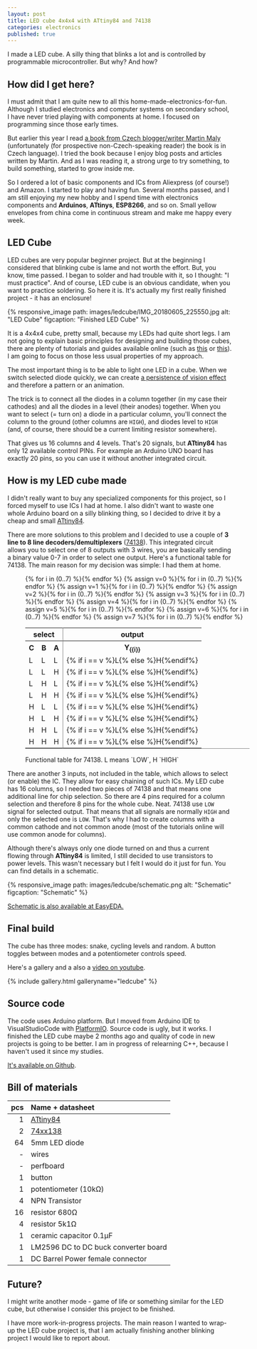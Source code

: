 ```yaml
---
layout: post
title: LED cube 4x4x4 with ATtiny84 and 74138
categories: electronics
published: true
---
```


I made a LED cube. A silly thing that blinks a lot and is controlled by programmable microcontroller. But why? And how?

## How did I get here?

I must admit that I am quite new to all this home-made-electronics-for-fun. Although I studied electronics and computer systems on secondary school, I have never tried playing with components at home. I focused on programming since those early times. 

But earlier this year I read [a book from Czech blogger/writer Martin Maly](http://elektrokniha.cz) (unfortunately (for prospective non-Czech-speaking reader) the book is in Czech language). I tried the book because I enjoy blog posts and articles written by Martin. And as I was reading it, a strong urge to try something, to build something, started to grow inside me.

So I ordered a lot of basic components and ICs from Aliexpress (of course!) and Amazon. I started to play and having fun. Several months passed, and I am still enjoying my new hobby and I spend time  with electronics components and **Arduinos**, **ATtinys**, **ESP8266**, and so on. Small yellow envelopes from china come in continuous stream and make me happy every week.

## LED Cube

LED cubes are very popular beginner project. But at the beginning I considered that blinking cube is lame and not worth the effort. But, you know, time passed. I began to solder and had trouble with it, so I thought: "I must practice". And of course, LED cube is an obvious candidate, when you want to practice soldering. So here it is. It's actually my first really finished project - it has an enclosure! 

{% responsive_image path: images/ledcube/IMG_20180605_225550.jpg alt: "LED Cube" figcaption: "Finished LED Cube" %}

It is a 4x4x4 cube, pretty small, because my LEDs had quite short legs.
I am not going to explain basic principles for designing and building those cubes, there are plenty of tutorials and guides available online (such as [this](http://www.instructables.com/id/LED-Cube-4x4x4/) or [this](http://www.instructables.com/id/4x4x4-LED-Cube-Arduino-Uno/)). I am going to focus on those less usual properties of my approach.

The most important thing is to be able to light one LED in a cube. When we switch selected diode quickly, we can create [a persistence of vision effect](https://en.wikipedia.org/wiki/Persistence_of_vision) and therefore a pattern or an animation. 

The trick is to connect all the diodes in a column together (in my case their cathodes) and all the diodes in a level (their anodes) together. When you want to select (= turn on) a diode in a particular column, you'll connect the column to the ground (other columns are `HIGH`), and diodes level to `HIGH` (and, of course, there should be a current limiting resistor somewhere).

That gives us 16 columns and 4 levels. That's 20 signals, but **ATtiny84** has only 12 available control PINs. For example an Arduino UNO board has exactly 20 pins, so you can use it without another integrated circuit.

## How is my LED cube made

I didn't really want to buy any specialized components for this project, so I forced myself to use ICs I had at home. I also didn't want to waste one whole Arduino board on a silly blinking thing, so I decided to drive it by a cheap and small [ATtiny84](https://www.microchip.com/wwwproducts/en/ATtiny84).

There are more solutions to this problem and I decided to use a couple of **3 line to 8 line decoders/demultiplexers** ([74138](http://www.ti.com/lit/ds/symlink/sn74ls138.pdf)). This integrated circuit allows you to select one of 8 outputs with 3 wires, you are basically sending a binary value 0-7 in order to select one output. Here's a functional table for 74138. The main reason for my decision was simple: I had them at home.

<figure style="width: 100%; overflow-x: scroll">
    <table cellspacing="0"  style="border-bottom:1px solid gray">
    <tr>
        <th colspan="3" style="border-right:1px solid gray" >select</th>
        <th colspan="8">output</th>
    </tr>
    <tr>
        <th>C</th><th>B</th><th style="border-right:1px solid gray" >A</th>
        {% for i in (0..7) %}<th>Y<sub>{{i}}</sub></th>{% endfor %}
    </tr>
    <tr>
        <td>L</td><td>L</td><td style="border-right:1px solid gray">L</td>
        {% assign v=0 %}{% for i in (0..7) %}<td>{% if i == v %}L{% else %}H{%endif%}</td>{% endfor %}
    </tr>
    <tr>
        <td>L</td><td>L</td><td style="border-right:1px solid gray">H</td>
        {% assign v=1 %}{% for i in (0..7) %}<td>{% if i == v %}L{% else %}H{%endif%}</td>{% endfor %}
    </tr>
    <tr>
        <td>L</td><td>H</td><td style="border-right:1px solid gray">L</td>
        {% assign v=2 %}{% for i in (0..7) %}<td>{% if i == v %}L{% else %}H{%endif%}</td>{% endfor %}
    </tr>
    <tr>
        <td>L</td><td>H</td><td style="border-right:1px solid gray">H</td>
        {% assign v=3 %}{% for i in (0..7) %}<td>{% if i == v %}L{% else %}H{%endif%}</td>{% endfor %}
    </tr>
    <tr>
        <td>H</td><td>L</td><td style="border-right:1px solid gray">L</td>
        {% assign v=4 %}{% for i in (0..7) %}<td>{% if i == v %}L{% else %}H{%endif%}</td>{% endfor %}
    </tr>
    <tr>
        <td>H</td><td>L</td><td style="border-right:1px solid gray">H</td>
        {% assign v=5 %}{% for i in (0..7) %}<td>{% if i == v %}L{% else %}H{%endif%}</td>{% endfor %}
    </tr>
    <tr>
        <td>H</td><td>H</td><td style="border-right:1px solid gray">L</td>
        {% assign v=6 %}{% for i in (0..7) %}<td>{% if i == v %}L{% else %}H{%endif%}</td>{% endfor %}
    </tr>
    <tr>
        <td>H</td><td>H</td><td style="border-right:1px solid gray">H</td>
        {% assign v=7 %}{% for i in (0..7) %}<td>{% if i == v %}L{% else %}H{%endif%}</td>{% endfor %}
    </tr>
    </table>
    <figcaption>Functional table for 74138. L means `LOW`, H `HIGH`</figcaption>
</figure>

There are another 3 inputs, not included in the table, which allows to select (or enable) the IC. They allow for easy chaining of such ICs. My LED cube has 16 columns, so I needed two pieces of 74138 and that means one additional line for chip selection. So there are 4 pins required for a column selection and therefore 8 pins for the whole cube. Neat. 74138  use `LOW` signal for selected output. That means that all signals are normally `HIGH` and only the selected one is `LOW`. That's why I had to create columns with a common cathode and not common anode (most of the tutorials online will use common anode for columns).

Although there's always only one diode turned on and thus a current flowing through **ATtiny84** is limited, I still decided to use transistors to power levels. This wasn't necessary but I felt I would do it just for fun. You can find details in a schematic.

{% responsive_image path: images/ledcube/schematic.png alt: "Schematic" figcaption: "Schematic" %}

[Schematic is also available at EasyEDA.](https://easyeda.com/josefadamcik/ledcubedriver)

## Final build

The cube has three modes: snake, cycling levels and random. A button toggles between modes and a potentiometer controls speed.

Here's a gallery and a also a [video on youtube](https://www.youtube.com/watch?v=VQNsp-L_gPY).

{% include gallery.html galleryname="ledcube" %}

## Source code

The code uses Arduino platform. But I moved from Arduino IDE to VisualStudioCode with [PlatformIO](https://platformio.org). Source code is ugly, but it works. I finished the LED cube maybe 2 months ago and quality of code in new projects is going to be better. I am in progress of relearning C++, because I haven't used it since my studies.

<a href="https://github.com/josefadamcik/ledcube_4x4_double74138">It's available on Github</a>.

## Bill of materials


| pcs | Name + datasheet |
|----:|:-----------|
|1    | [ATtiny84](https://www.microchip.com/wwwproducts/en/ATtiny84) |
|2    | [74xx138](http://www.ti.com/lit/ds/symlink/sn74ls138.pdf) |
|64   | 5mm LED diode |
|-    | wires |
|-    | perfboard |
|1    | button |
|1    | potentiometer (10kΩ) |
|4    | NPN Transistor |
|16   | resistor 680Ω  |
|4    | resistor 5k1Ω |
|1    | ceramic capacitor 0.1µF |
|1    | LM2596 DC to DC buck converter board |
|1    | DC Barrel Power female connector |


## Future?

I might write another mode - game of life or something similar for the LED cube, but otherwise I consider this project to be finished.

I have more work-in-progress projects. The main reason I wanted to wrap-up the LED cube project is, that I am actually finishing another blinking project I would like to report about. 








